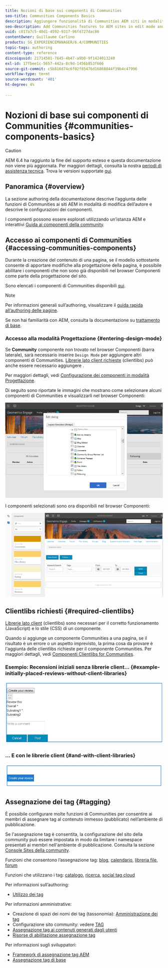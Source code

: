 ```yaml
---
title: Nozioni di base sui componenti di Communities
seo-title: Communities Components Basics
description: Aggiungere funzionalità di Communities AEM siti in modalità di modifica e configurare componenti
seo-description: Add Communities features to AEM sites in edit mode and configure components
uuid: c017a7c5-40d1-4592-9317-96fd727dac86
contentOwner: Guillaume Carlino
products: SG_EXPERIENCEMANAGER/6.4/COMMUNITIES
topic-tags: authoring
content-type: reference
discoiquuid: 21714581-7645-4b47-a9b0-9f1424013240
exl-id: 17fbee1c-5657-442a-8c9d-1456b853f666
source-git-commit: c5b816d74c6f02f85476d16868844f39b4c47996
workflow-type: tm+mt
source-wordcount: '401'
ht-degree: 4%

---
```


# Nozioni di base sui componenti di Communities {#communities-components-basics}

>[!CAUTION]
>
>AEM 6.4 ha raggiunto la fine del supporto esteso e questa documentazione non viene più aggiornata. Per maggiori dettagli, consulta la nostra [periodi di assistenza tecnica](https://helpx.adobe.com/it/support/programs/eol-matrix.html). Trova le versioni supportate [qui](https://experienceleague.adobe.com/docs/).

## Panoramica {#overview}

La sezione authoring della documentazione descrive l’aggiunta delle funzioni di Communities ai siti AEM in modalità di modifica dell’autore e descrive le configurazioni dei componenti.

I componenti possono essere esplorati utilizzando un’istanza AEM e interattivi [Guida ai componenti della community](components-guide.md).

## Accesso ai componenti di Communities {#accessing-communities-components}

Durante la creazione del contenuto di una pagina, se il modello sottostante consente di apportare modifiche alla progettazione della pagina, è possibile abilitare i componenti che non sono già disponibili nel browser Componenti come parte della progettazione del sito.

Sono elencati i componenti di Communities disponibili [qui](author-communities.md#available-communities-components).

>[!NOTE]
>
>Per informazioni generali sull’authoring, visualizzare il [guida rapida all’authoring delle pagine](../../help/sites-authoring/qg-page-authoring.md).
>
>Se non hai familiarità con AEM, consulta la documentazione su [trattamento di base](../../help/sites-authoring/basic-handling.md).

### Accesso alla modalità Progettazione {#entering-design-mode}

Se **Community** componente non trovato nel browser Componenti (barra laterale), sarà necessario inserire `Design Mode` per aggiungere altri componenti di Communities. [Librerie lato client richieste](#required-clientlibs) (clientlibs) può anche essere necessario aggiungere .

Per maggiori dettagli, vedi [Configurazione dei componenti in modalità Progettazione](../../help/sites-authoring/default-components-designmode.md).

Di seguito sono riportate le immagini che mostrano come selezionare alcuni componenti di Communities e visualizzarli nel browser Componenti:

![chlimage_1-424](assets/chlimage_1-424.png)

I componenti selezionati sono ora disponibili nel browser Componenti:

![chlimage_1-425](assets/chlimage_1-425.png)

## Clientlibs richiesti {#required-clientlibs}

[Librerie lato client](../../help/sites-developing/clientlibs.md) (clientlibs) sono necessari per il corretto funzionamento (JavaScript) e lo stile (CSS) di un componente.

Quando si aggiunge un componente Communities a una pagina, se il risultato è un errore o un aspetto imprevisto, la prima cosa da provare è l&#39;aggiunta delle clientlibs richieste per il componente Communities. Per maggiori dettagli, vedi [Componenti Clientlibs for Communities](clientlibs.md).

### Esempio: Recensioni iniziali senza librerie client... {#example-initially-placed-reviews-without-client-libraries}

![chlimage_1-426](assets/chlimage_1-426.png)

### ... E con le librerie client {#and-with-client-libraries}

![chlimage_1-427](assets/chlimage_1-427.png)

## Assegnazione dei tag {#tagging}

È possibile configurare molte funzioni di Communities per consentire ai membri di assegnare tag al contenuto immesso (pubblicato) nell’ambiente di pubblicazione.

Se l&#39;assegnazione tag è consentita, la configurazione del sito della community può essere impostata in modo da limitare i namespace presentati ai membri nell&#39;ambiente di pubblicazione. Consulta la sezione [Console Sites della community](sites-console.md#tagging).

Funzioni che consentono l’assegnazione tag: [blog](blog-feature.md), [calendario](calendar.md), [libreria file](file-library.md), [forum](forum.md)

Funzioni che utilizzano i tag: [catalogo](catalog.md), [ricerca](search.md), [social tag cloud](tagcloud.md)

Per informazioni sull’authoring:

* [Utilizzo dei tag](../../help/sites-authoring/tags.md)

Per informazioni amministrative:

* Creazione di spazi dei nomi dei tag (tassonomia): [Amministrazione dei tag](../../help/sites-administering/tags.md)
* Configurazione sito community: vedere [TAG](sites-console.md#tagging)
* [Assegnazione tag ai contenuti generati dagli utenti](../../help/sites-authoring/tags.md)
* [Risorse di abilitazione assegnazione tag](tag-resources.md)

Per informazioni sugli sviluppatori:

* [Framework di assegnazione tag AEM](../../help/sites-developing/framework.md)
* [Assegnazione tag di base](tag.md)
